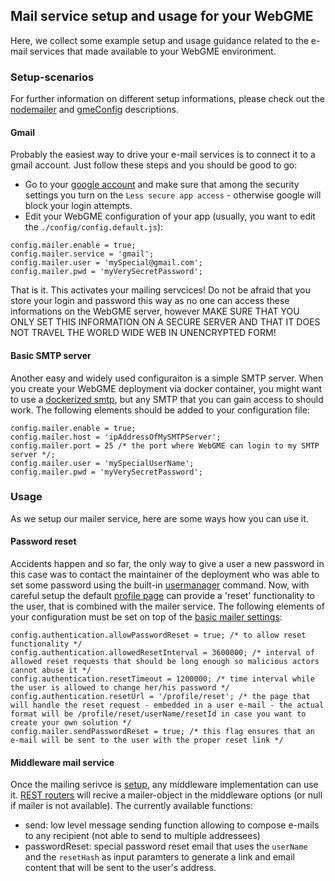 ## Mail service setup and usage for your WebGME
Here, we collect some example setup and usage guidance related to the e-mail services that made available to your WebGME environment.

### Setup-scenarios
For further information on different setup informations, please check out the [nodemailer](https://nodemailer.com/about/) and [gmeConfig](https://github.com/webgme/webgme-engine/blob/master/config/README.md) descriptions.
#### Gmail
Probably the easiest way to drive your e-mail services is to connect it to a gmail account. Just follow these steps and you should be good to go:
- Go to your [google account](https://myaccount.google.com/) and make sure that among the security settings you turn on the `Less secure app access` - otherwise google will block your login attempts.
- Edit your WebGME configuration of your app (usually, you want to edit the `./config/config.default.js`):
```
config.mailer.enable = true; 
config.mailer.service = 'gmail';
config.mailer.user = 'mySpecial@gmail.com';
config.mailer.pwd = 'myVerySecretPassword';
```
That is it. This activates your mailing servcices! Do not be afraid that you store your login and password this way as no one can access these informations on the WebGME server, however MAKE SURE THAT YOU ONLY SET THIS INFORMATION ON A SECURE SERVER AND THAT IT DOES NOT TRAVEL THE WORLD WIDE WEB IN UNENCRYPTED FORM!
#### Basic SMTP server
Another easy and widely used configuraiton is a simple SMTP server. When you create your WebGME deployment via docker container, you might want to use a [dockerized smtp](https://hub.docker.com/r/namshi/smtp), but any SMTP that you can gain access to should work. The following elements should be added to your configuration file:
```
config.mailer.enable = true; 
config.mailer.host = 'ipAddressOfMySMTPServer';
config.mailer.port = 25 /* the port where WebGME can login to my SMTP server */;
config.mailer.user = 'mySpecialUserName';
config.mailer.pwd = 'myVerySecretPassword';
```
### Usage
As we setup our mailer service, here are some ways how you can use it.
#### Password reset
Accidents happen and so far, the only way to give a user a new password in this case was to contact the maintainer of the deployment who was able to set some password using the built-in [usermanager](https://github.com/webgme/webgme-engine/blob/master/src/bin/usermanager.js#L126-L147) command. Now, with careful setup the default [profile page](https://github.com/webgme/user-management-page) can provide a 'reset' functionality to the user, that is combined with the mailer service. The following elements of your configuration must be set on top of the [basic mailer settings](#Setup-scenarios):
```
config.authentication.allowPasswordReset = true; /* to allow reset functionality */
config.authentication.allowedResetInterval = 3600000; /* interval of allowed reset requests that should be long enough so malicious actors cannot abuse it */
config.authentication.resetTimeout = 1200000; /* time interval while the user is allowed to change her/his password */
config.authentication.resetUrl = '/profile/reset'; /* the page that will handle the reset request - embedded in a user e-mail - the actual format will be /profile/reset/userName/resetId in case you want to create your own solution */
config.mailer.sendPasswordReset = true; /* this flag ensures that an e-mail will be sent to the user with the proper reset link */
```
#### Middleware mail service
Once the mailing serivce is [setup](#Setup-scenarios), any middleware implementation can use it. [REST routers](https://github.com/webgme/webgme/wiki/REST-Routers) will recive a mailer-object in the middleware options (or null if mailer is not available). The currently available functions:
- send: low level message sending function allowing to compose e-mails to any recipient (not able to send to multiple addressees)
- passwordReset: special password reset email that uses the `userName` and the `resetHash` as input paramters to generate a link and email content that will be sent to the user's address.
